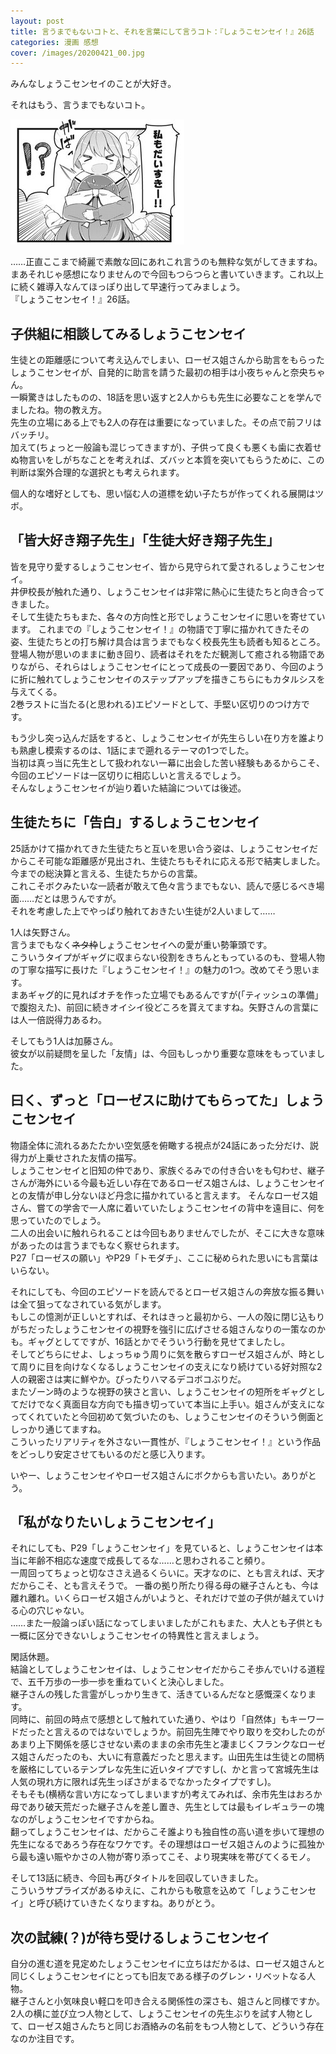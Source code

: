 ```yaml
---
layout: post
title: 言うまでもないコトと、それを言葉にして言うコト：『しょうこセンセイ！』26話
categories: 漫画 感想
cover: /images/20200421_00.jpg
---
```


みんなしょうこセンセイのことが大好き。

それはもう、言うまでもないコト。

[![26話より](/images/20200421_00.jpg "24話")](https://twitter.com/mangatimekirara/status/1250787063856685063)

……正直ここまで綺麗で素敵な回にあれこれ言うのも無粋な気がしてきますね。  
まあそれじゃ感想になりませんので今回もつらつらと書いていきます。これ以上に続く雑導入なんてほっぽり出して早速行ってみましょう。  
『しょうこセンセイ！』26話。

## 子供組に相談してみるしょうこセンセイ

生徒との距離感について考え込んでしまい、ローゼス姐さんから助言をもらったしょうこセンセイが、自発的に助言を請うた最初の相手は小夜ちゃんと奈央ちゃん。  
一瞬驚きはしたものの、18話を思い返すと2人からも先生に必要なことを学んでましたね。物の教え方。  
先生の立場にある上でも2人の存在は重要になっていました。その点で前フリはバッチリ。  
加えて(ちょっと一般論も混じってきますが)、子供って良くも悪くも歯に衣着せぬ物言いをしがちなことを考えれば、ズバッと本質を突いてもらうために、この判断は案外合理的な選択とも考えられます。

個人的な嗜好としても、思い悩む人の道標を幼い子たちが作ってくれる展開はツボ。

## 「皆大好き翔子先生」「生徒大好き翔子先生」

皆を見守り愛するしょうこセンセイ、皆から見守られて愛されるしょうこセンセイ。  
井伊校長が触れた通り、しょうこセンセイは非常に熱心に生徒たちと向き合ってきました。  
そして生徒たちもまた、各々の方向性と形でしょうこセンセイに思いを寄せています。
これまでの『しょうこセンセイ！』の物語で丁寧に描かれてきたその姿、生徒たちとの打ち解け具合は言うまでもなく校長先生も読者も知るところ。  
登場人物が思いのままに動き回り、読者はそれをただ観測して癒される物語でありながら、それらはしょうこセンセイにとって成長の一要因であり、今回のように折に触れてしょうこセンセイのステップアップを描きこちらにもカタルシスを与えてくる。  
2巻ラストに当たる(と思われる)エピソードとして、手堅い区切りのつけ方です。

もう少し突っ込んだ話をすると、しょうこセンセイが先生らしい在り方を誰よりも熟慮し模索するのは、1話にまで遡れるテーマの1つでした。  
当初は真っ当に先生として扱われない一幕に出会した苦い経験もあるからこそ、今回のエピソードは一区切りに相応しいと言えるでしょう。  
そんなしょうこセンセイが辿り着いた結論については後述。

## 生徒たちに「告白」するしょうこセンセイ

25話かけて描かれてきた生徒たちと互いを思い合う姿は、しょうこセンセイだからこそ可能な距離感が見出され、生徒たちもそれに応える形で結実しました。  
今までの総決算と言える、生徒たちからの言葉。  
これこそボクみたいな一読者が敢えて色々言うまでもない、読んで感じるべき場面……だとは思うんですが。  
それを考慮した上でやっぱり触れておきたい生徒が2人いまして……

1人は矢野さん。  
言うまでもなく~~ネタ枠~~しょうこセンセイへの愛が重い勢筆頭です。  
こういうタイプがギャグに収まらない役割をきちんともっているのも、登場人物の丁寧な描写に長けた『しょうこセンセイ！』の魅力の1つ。改めてそう思います。  
まあギャグ的に見ればオチを作った立場でもあるんですが(「ティッシュの準備」で腹抱えた)、前回に続きオイシイ役どころを貰えてますね。矢野さんの言葉には人一倍説得力あるわ。

そしてもう1人は加藤さん。  
彼女が以前疑問を呈した「友情」は、今回もしっかり重要な意味をもっていました。

## 曰く、ずっと「ローゼスに助けてもらってた」しょうこセンセイ

物語全体に流れるあたたかい空気感を俯瞰する視点が24話にあった分だけ、説得力が上乗せされた友情の描写。  
しょうこセンセイと旧知の仲であり、家族ぐるみでの付き合いをも匂わせ、継子さんが海外にいる今最も近しい存在であるローゼス姐さんは、しょうこセンセイとの友情が申し分ないほど丹念に描かれていると言えます。
そんなローゼス姐さん、嘗ての学舎で一人席に着いていたしょうこセンセイの背中を遠目に、何を思っていたのでしょう。  
二人の出会いに触れられることは今回もありませんでしたが、そこに大きな意味があったのは言うまでもなく察せられます。  
P27「ローゼスの願い」やP29「トモダチ」、ここに秘められた思いにも言葉はいらない。

それにしても、今回のエピソードを読んでるとローゼス姐さんの奔放な振る舞いは全て狙ってなされている気がします。  
もしこの憶測が正しいとすれば、それはきっと最初から、一人の殻に閉じ込もりがちだったしょうこセンセイの視野を強引に広げさせる姐さんなりの一策なのかも。ギャグとしてですが、16話とかでそういう行動を見せてましたし。  
そしてどちらにせよ、しょっちゅう周りに気を散らすローゼス姐さんが、時として周りに目を向けなくなるしょうこセンセイの支えになり続けている好対照な2人の親密さは実に鮮やか。ぴったりハマるデコボコぶりだ。  
またゾーン時のような視野の狭さと言い、しょうこセンセイの短所をギャグとしてだけでなく真面目な方向でも描き切っていて本当に上手い。姐さんが支えになってくれていたと今回初めて気づいたのも、しょうこセンセイのそういう側面としっかり通じてますね。  
こういったリアリティを外さない一貫性が、『しょうこセンセイ！』という作品をどっしり安定させてもいるのだと感じ入ります。

いやー、しょうこセンセイやローゼス姐さんにボクからも言いたい。ありがとう。

## 「私がなりたいしょうこセンセイ」

それにしても、P29「しょうこセンセイ」を見ていると、しょうこセンセイは本当に年齢不相応な速度で成長してるな……と思わされること頻り。  
一周回ってちょっと切なささえ過るくらいに。天才なのに、とも言えれば、天才だからこそ、とも言えそうで。
一番の拠り所たり得る母の継子さんとも、今は離れ離れ。いくらローゼス姐さんがいようと、それだけで並の子供が越えていける心の穴じゃない。  
……また一般論っぽい話になってしまいましたがこれもまた、大人とも子供とも一概に区分できないしょうこセンセイの特異性と言えましょう。

閑話休題。  
結論としてしょうこセンセイは、しょうこセンセイだからこそ歩んでいける道程で、五千万歩の一歩一歩を重ねていくと決心しました。  
継子さんの残した言霊がしっかり生きて、活きているんだなと感慨深くなります。  
同時に、前回の時点で感想として触れていた通り、やはり「自然体」もキーワードだったと言えるのではないでしょうか。前回先生陣でやり取りを交わしたのがあまり上下関係を感じさせない素のままの余市先生と凄まじくフランクなローゼス姐さんだったのも、大いに有意義だったと思えます。山田先生は生徒との間柄を厳格にしているテンプレな先生に近いタイプですし(、かと言って宮城先生は人気の現れ方に限れば先生っぽさがまるでなかったタイプですし)。  
そもそも(横柄な言い方になってしまいますが)考えてみれば、余市先生はおろか母であり破天荒だった継子さんを差し置き、先生としては最もイレギュラーの塊なのがしょうこセンセイですからね。  
翻ってしょうこセンセイは、だからこそ誰よりも独自性の高い道を歩いて理想の先生になるであろう存在なワケです。その理想はローゼス姐さんのように孤独から最も遠い賑やかさの人物が寄り添ってこそ、より現実味を帯びてくるモノ。

そして13話に続き、今回も再びタイトルを回収していきました。  
こういうサプライズがあるゆえに、これからも敬意を込めて「しょうこセンセイ」と呼び続けていきたくなりますね。ありがとう。

## 次の試練(？)が待ち受けるしょうこセンセイ

自分の進む道を見定めたしょうこセンセイに立ちはだかるは、ローゼス姐さんと同じくしょうこセンセイにとっても旧友である様子のグレン・リベットなる人物。  
継子さんと小気味良い軽口を叩き合える関係性の深さも、姐さんと同様ですか。2人の横に並び立つ人物として、しょうこセンセイの先生ぶりを試す人物として、ローゼス姐さんたちと同じお酒絡みの名前をもつ人物として、どういう存在なのか注目です。

